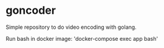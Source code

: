 # goncoder

Simple repository to do video encoding with golang.

Run bash in docker image: 'docker-compose exec app bash'
